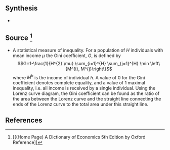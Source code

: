 ## Synthesis
- 
## Source [^1]
- A statistical measure of inequality. For a population of $H$ individuals with mean income $\mu$ the Gini coefficient, $G$, is defined by$$G=1-\frac{1}{H^{2} \mu} \sum_{i=1}^{H} \sum_{j=1}^{H} \min \left\{M^{i}, M^{j}\right\}$$where $M^{h}$ is the income of individual $h$. A value of 0 for the Gini coefficient denotes complete equality, and a value of 1 maximal inequality, i.e. all income is received by a single individual. Using the Lorenz curve diagram, the Gini coefficient can be found as the ratio of the area between the Lorenz curve and the straight line connecting the ends of the Lorenz curve to the total area under this straight line.
## References

[^1]: [[(Home Page) A Dictionary of Economics 5th Edition by Oxford Reference]]